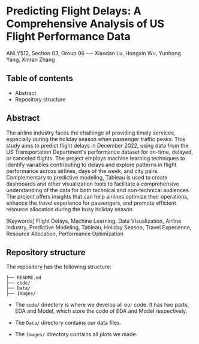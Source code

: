 # ​​Predicting Flight Delays: A Comprehensive Analysis of US Flight Performance Data
ANLY512, Section 03, Group 06 --- Xiaodan Lu, Hongxin Wu, Yunhong Yang, Xinran Zhang

## Table of contents
* Abstract
* Repository structure

## Abstract
The airline industry faces the challenge of providing timely services, especially during the holiday season when passenger traffic peaks. This study aims to predict flight delays in December 2022, using data from the US Transportation Department's performance dataset for on-time, delayed, or canceled flights. The project employs machine learning techniques to identify variables contributing to delays and explore patterns in flight performance across airlines, days of the week, and city pairs. Complementary to predictive modeling, Tableau is used to create dashboards and other visualization tools to facilitate a comprehensive understanding of the data for both technical and non-technical audiences. The project offers insights that can help airlines optimize their operations, enhance the travel experience for passengers, and promote efficient resource allocation during the busy holiday season.

[Keywords] Flight Delays, Machine Learning, Data Visualization, Airline Industry, Predictive Modeling, Tableau, Holiday Season, Travel Experience, Resource Allocation, Performance Optimization

## Repository structure

The repository has the following structure:

```.
├── README.md
├── code/
├── Data/
├── Images/
```

* The `code/` directory is where we develop all our code. It has two parts, EDA and Model, which store the code of EDA and Model respectively.

* The `Data/` directory contains our data files. 

* The `Images/` directory contains all plots we made.

